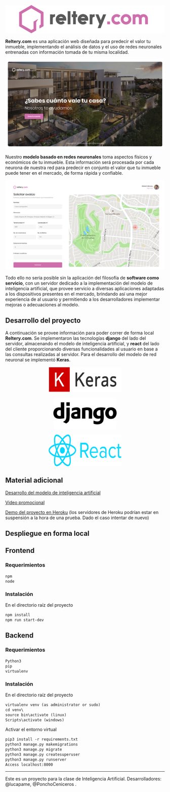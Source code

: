 ![](imgs/logo.png)

**Reltery.com** es una aplicación web diseñada para predecir el valor tu inmueble, implementando el análisis de datos y el uso de redes neuronales entrenadas con información tomada de tu misma localidad.

![](imgs/home.png)

Nuestro **modelo basado en redes neuronales** toma aspectos físicos y económicos de tu inmueble. Esta información será procesada por cada neurona de nuestra red para predecir en conjunto el valor que tu inmueble puede tener en el mercado, de forma rápida y confiable.

![](imgs/view.png)

Todo ello no seria posible sin la aplicación del filosofía de **software como servicio**, con un servidor dedicado a la implementación del modelo de inteligencia artificial, que provee servicio a diversas aplicaciones adaptadas a los dispositivos presentes en el mercado, brindando así una mejor experiencia de al usuario y permitiendo a los desarrolladores implementar mejoras o adecuaciones al modelo.


## Desarrollo del proyecto 
A continuación se provee información para poder correr de forma local **Reltery.com**. Se implementaron las tecnologías **django** del lado del servidor, almacenando el modelo de inteligencia artificial, y **react** del lado del cliente proporcionando diversas funcionalidades al usuario en base a las consultas realizadas al servidor. Para el desarrollo del modelo de red neuronal se implementó **Keras**.

<p align="center">
    <img src="imgs/keras.png" width="230" height="80">
</p>

<p align="center">
    <img src="imgs/django.png" width="200" height="100">
</p>

<p align="center">
    <img src="imgs/reactjs.png" width="230" height="100">
</p>

## Material adicional
[Desarrollo del modelo de inteligencia artificial](https://github.com/PonchoCeniceros/reltery.com/blob/main/reltery_model.ipynb)

[Video promocional](https://www.youtube.com/watch?v=DbNw3UEe5C8)

[Demo del proyecto en Heroku](https://realty-com.herokuapp.com/) (los servidores de Heroku podrían estar en suspensión a la hora de una prueba. Dado el caso intentar de nuevo)

## Despliegue en forma local

## Frontend

### Requerimientos 
```
npm
node
```
### Instalación 
En el directorio raíz del proyecto
```
npm install
npm run start-dev
```

## Backend

### Requerimientos 
```
Python3
pip
virtualenv
```
### Instalación 
En el directorio raíz del proyecto
```
virtualenv venv (as administrator or sudo)
cd venv\
source bin\activate (linux)
Scripts\activate (windows)
```
Activar el entorno virtual
```
pip3 install -r requirements.txt
python3 manage.py makemigrations
python3 manage.py migrate
python3 manage.py createsuperuser
python3 manage.py runserver
Access localhost:8000
```
---
Este es un proyecto para la clase de Inteligencia Artificial. Desarrolladores: @lucapame, @PonchoCeniceros .